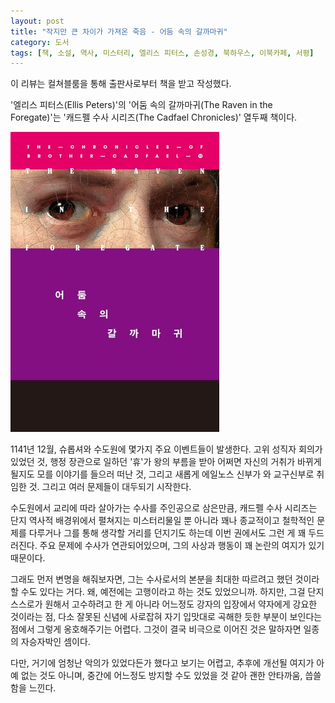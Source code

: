 ```yaml
---
layout: post
title: "작지만 큰 차이가 가져온 죽음 - 어둠 속의 갈까마귀"
category: 도서
tags: [책, 소설, 역사, 미스터리, 엘리스 피터스, 손성경, 북하우스, 이북카페, 서평]
---
```


<div class="ftc-ad-notice">
이 리뷰는 컬쳐블룸을 통해 출판사로부터 책을 받고 작성했다.
</div>



'엘리스 피터스(Ellis Peters)'의
'어둠 속의 갈까마귀(The Raven in the Foregate)'는
'캐드펠 수사 시리즈(The Cadfael Chronicles)' 열두째 책이다.

![표지](/images/book/the-cadfael-chronicles-12-the-raven-in-the-foregate-1986-book.jpg)

1141년 12월, 슈롭셔와 수도원에 몇가지 주요 이벤트들이 발생한다.
고위 성직자 회의가 있었던 것,
행정 장관으로 일하던 '휴'가 왕의 부름을 받아 어쩌면 자신의 거취가 바뀌게 될지도 모를 이야기를 들으러 떠난 것,
그리고 새롭게 에일노스 신부가 와 교구신부로 취임한 것.
그리고 여러 문제들이 대두되기 시작한다.

수도원에서 교리에 따라 살아가는 수사를 주인공으로 삼은만큼,
캐드펠 수사 시리즈는 단지 역사적 배경위에서 펼쳐지는 미스터리물일 뿐 아니라
꽤나 종교적이고 철학적인 문제를 다루거나 그를 통해 생각할 거리를 던지기도 하는데
이번 권에서도 그런 게 꽤 두드러진다.
주요 문제에 수사가 연관되어있으며,
그의 사상과 행동이 꽤 논란의 여지가 있기 때문이다.

그래도 먼저 변명을 해줘보자면,
그는 수사로서의 본분을 최대한 따르려고 했던 것이라 할 수도 있다는 거다.
왜, 예전에는 고행이라고 하는 것도 있었으니까.
하지만, 그걸 단지 스스로가 원해서 고수하려고 한 게 아니라
어느정도 강자의 입장에서 약자에게 강요한 것이라는 점,
다소 잘못된 신념에 사로잡혀 자기 입맛대로 곡해한 듯한 부분이 보인다는 점에서 그렇게 옹호해주기는 어렵다.
그것이 결국 비극으로 이어진 것은 말하자면 일종의 자승자박인 셈이다.

다만, 거기에 엄청난 악의가 있었다든가 했다고 보기는 어렵고,
추후에 개선될 여지가 아예 없는 것도 아니며,
중간에 어느정도 방지할 수도 있었을 것 같아
괜한 안타까움, 씁쓸함을 느낀다.
